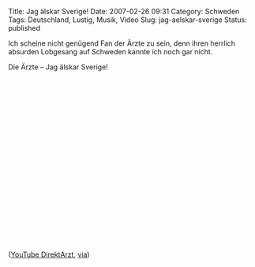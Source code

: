 Title: Jag älskar Sverige!
Date: 2007-02-26 09:31
Category: Schweden
Tags: Deutschland, Lustig, Musik, Video
Slug: jag-aelskar-sverige
Status: published

Ich scheine nicht genügend Fan der Ärzte zu sein, denn ihren herrlich
absurden Lobgesang auf Schweden kannte ich noch gar nicht.

<p>
Die Ärzte – Jag älskar Sverige!  

<object width="425" height="350">
<param name="movie" value="http://www.youtube.com/v/waNl2uYfoH4"></param><param name="wmode" value="transparent"></param>

<embed src="http://www.youtube.com/v/waNl2uYfoH4" type="application/x-shockwave-flash" wmode="transparent" width="425" height="350">
</embed>
</object>
  
([YouTube DirektArzt](http://www.youtube.com/watch?v=waNl2uYfoH4),
[via](http://torsoen.blogsport.de/2007/02/25/jag-alskar-sverige-2/))

</p>

